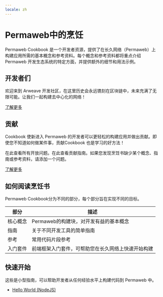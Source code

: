 ```yaml
---
locale: zh
---
```

# Permaweb中的烹饪

Permaweb Cookbook 是一个开发者资源，提供了在长久网络（Permaweb）上构建应用所需的基本概念和参考资料。每个概念和参考资料都将重点介绍 Permaweb 开发生态系统的特定方面，并提供额外的细节和用法示例。

## 开发者们

欢迎来到 Arweave 开发社区，在这里历史会永远镌刻在区块链中，未来充满了无限可能。让我们一起构建去中心化的网络！

[了解更多](welcome.md)

## 贡献

Cookbook 使新进入 Permaweb 的开发者可以更轻松的构建应用并做出贡献。即使您不知道如何做某件事，贡献Cookbook 也是学习的好方法！

在此查看所有开放问题。在此查看贡献指南。如果您发现烹饪书缺少某个概念、指南或参考资料，请添加一个问题。

[了解更多](contributing.md)


## 如何阅读烹饪书

Permaweb Cookbook分为不同的部分，每个部分旨在实现不同的目标。

| 部分 | 描述 |
| ---- | ---- |
| 核心概念 | Permaweb的构建块，对开发有益的基本概念 |
| 指南 | 关于不同开发工具的简单指南 |
| 参考 | 常用代码片段参考 |
| 入门套件 | 前端框架入门套件，可帮助您在长久网络上快速开始构建 | 

## 快速开始

这些是小型指南，可以帮助开发者从任何经验水平上构建代码到 Permaweb 中。

- [Hello World (NodeJS)](quick-starts/hw-nodejs.md)
